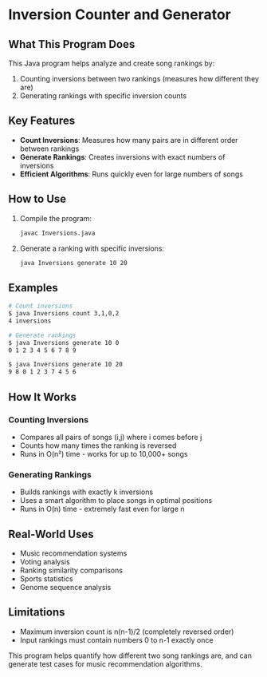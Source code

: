 # Inversion Counter and Generator

## What This Program Does

This Java program helps analyze and create song rankings by:
1. Counting inversions between two rankings (measures how different they are)
2. Generating rankings with specific inversion counts

## Key Features

- **Count Inversions**: Measures how many pairs are in different order between rankings
- **Generate Rankings**: Creates inversions with exact numbers of inversions
- **Efficient Algorithms**: Runs quickly even for large numbers of songs

## How to Use

1. Compile the program:
   ```bash
   javac Inversions.java
   ```
2. Generate a ranking with specific inversions:
   ```bash
   java Inversions generate 10 20
   ```

## Examples

```bash
# Count inversions
$ java Inversions count 3,1,0,2
4 inversions

# Generate rankings
$ java Inversions generate 10 0
0 1 2 3 4 5 6 7 8 9

$ java Inversions generate 10 20
9 8 0 1 2 3 7 4 5 6
```

## How It Works

### Counting Inversions
- Compares all pairs of songs (i,j) where i comes before j
- Counts how many times the ranking is reversed
- Runs in O(n²) time - works for up to 10,000+ songs

### Generating Rankings
- Builds rankings with exactly k inversions
- Uses a smart algorithm to place songs in optimal positions
- Runs in O(n) time - extremely fast even for large n

## Real-World Uses

- Music recommendation systems
- Voting analysis
- Ranking similarity comparisons
- Sports statistics
- Genome sequence analysis

## Limitations

- Maximum inversion count is n(n-1)/2 (completely reversed order)
- Input rankings must contain numbers 0 to n-1 exactly once

This program helps quantify how different two song rankings are, and can generate test cases for music recommendation algorithms.
